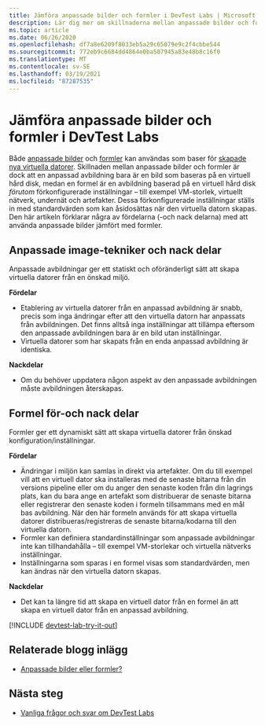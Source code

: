 ```yaml
---
title: Jämföra anpassade bilder och formler i DevTest Labs | Microsoft Docs
description: Lär dig mer om skillnaderna mellan anpassade bilder och formler som virtuella dator baser, så att du kan bestämma vilka som passar din miljö bäst.
ms.topic: article
ms.date: 06/26/2020
ms.openlocfilehash: df7a8e6209f8033eb5a29c65079e9c2f4cbbe544
ms.sourcegitcommit: 772eb9c6684dd4864e0ba507945a83e48b8c16f0
ms.translationtype: MT
ms.contentlocale: sv-SE
ms.lasthandoff: 03/19/2021
ms.locfileid: "87287535"
---
```

# <a name="comparing-custom-images-and-formulas-in-devtest-labs"></a>Jämföra anpassade bilder och formler i DevTest Labs
Både [anpassade bilder](devtest-lab-create-template.md) och [formler](devtest-lab-manage-formulas.md) kan användas som baser för [skapade nya virtuella datorer](devtest-lab-add-vm.md). Skillnaden mellan anpassade bilder och formler är dock att en anpassad avbildning bara är en bild som baseras på en virtuell hård disk, medan en formel är en avbildning baserad på en virtuell hård disk *förutom* förkonfigurerade inställningar – till exempel VM-storlek, virtuellt nätverk, undernät och artefakter. Dessa förkonfigurerade inställningar ställs in med standardvärden som kan åsidosättas när den virtuella datorn skapas. Den här artikeln förklarar några av fördelarna (-och nack delarna) med att använda anpassade bilder jämfört med formler.

## <a name="custom-image-pros-and-cons"></a>Anpassade image-tekniker och nack delar
Anpassade avbildningar ger ett statiskt och oföränderligt sätt att skapa virtuella datorer från en önskad miljö. 

**Fördelar**

* Etablering av virtuella datorer från en anpassad avbildning är snabb, precis som inga ändringar efter att den virtuella datorn har anpassats från avbildningen. Det finns alltså inga inställningar att tillämpa eftersom den anpassade avbildningen bara är en bild utan inställningar. 
* Virtuella datorer som har skapats från en enda anpassad avbildning är identiska.

**Nackdelar**

* Om du behöver uppdatera någon aspekt av den anpassade avbildningen måste avbildningen återskapas.  

## <a name="formula-pros-and-cons"></a>Formel för-och nack delar
Formler ger ett dynamiskt sätt att skapa virtuella datorer från önskad konfiguration/inställningar.

**Fördelar**

* Ändringar i miljön kan samlas in direkt via artefakter. Om du till exempel vill att en virtuell dator ska installeras med de senaste bitarna från din versions pipeline eller om du anger den senaste koden från din lagrings plats, kan du bara ange en artefakt som distribuerar de senaste bitarna eller registrerar den senaste koden i formeln tillsammans med en mål bas avbildning. När den här formeln används för att skapa virtuella datorer distribueras/registreras de senaste bitarna/kodarna till den virtuella datorn. 
* Formler kan definiera standardinställningar som anpassade avbildningar inte kan tillhandahålla – till exempel VM-storlekar och virtuella nätverks inställningar. 
* Inställningarna som sparas i en formel visas som standardvärden, men kan ändras när den virtuella datorn skapas. 

**Nackdelar**

* Det kan ta längre tid att skapa en virtuell dator från en formel än att skapa en virtuell dator från en anpassad avbildning.

[!INCLUDE [devtest-lab-try-it-out](../../includes/devtest-lab-try-it-out.md)]

## <a name="related-blog-posts"></a>Relaterade blogg inlägg
* [Anpassade bilder eller formler?](./devtest-lab-faq.md#blog-post)

## <a name="next-steps"></a>Nästa steg
- [Vanliga frågor och svar om DevTest Labs](devtest-lab-faq.md)
